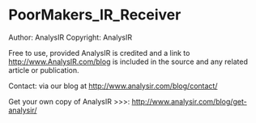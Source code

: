 PoorMakers_IR_Receiver
======================

Author: AnalysIR
Copyright: AnalysIR

Free to use, provided AnalysIR is credited and a link to http://www.AnalysIR.com/blog is included in the source and any related article or publication.

Contact: via our blog at http://www.analysir.com/blog/contact/

Get your own copy of AnalysIR >>>: http://www.analysir.com/blog/get-analysir/
